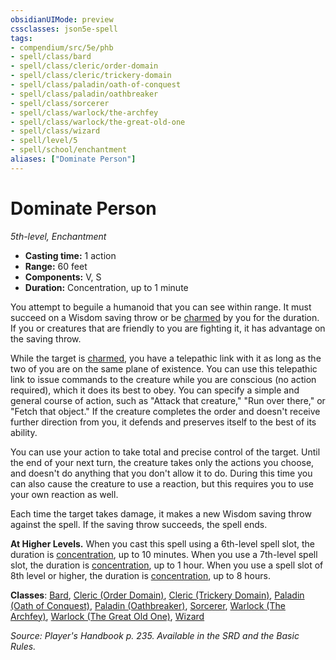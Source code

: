 ```yaml
---
obsidianUIMode: preview
cssclasses: json5e-spell
tags:
- compendium/src/5e/phb
- spell/class/bard
- spell/class/cleric/order-domain
- spell/class/cleric/trickery-domain
- spell/class/paladin/oath-of-conquest
- spell/class/paladin/oathbreaker
- spell/class/sorcerer
- spell/class/warlock/the-archfey
- spell/class/warlock/the-great-old-one
- spell/class/wizard
- spell/level/5
- spell/school/enchantment
aliases: ["Dominate Person"]
---
```

# Dominate Person
*5th-level, Enchantment*  

- **Casting time:** 1 action
- **Range:** 60 feet
- **Components:** V, S
- **Duration:** Concentration, up to 1 minute

You attempt to beguile a humanoid that you can see within range. It must succeed on a Wisdom saving throw or be [charmed](5E2014官方资源/规则/conditions.md#charmed) by you for the duration. If you or creatures that are friendly to you are fighting it, it has advantage on the saving throw.

While the target is [charmed](5E2014官方资源/规则/conditions.md#charmed), you have a telepathic link with it as long as the two of you are on the same plane of existence. You can use this telepathic link to issue commands to the creature while you are conscious (no action required), which it does its best to obey. You can specify a simple and general course of action, such as "Attack that creature," "Run over there," or "Fetch that object." If the creature completes the order and doesn't receive further direction from you, it defends and preserves itself to the best of its ability.

You can use your action to take total and precise control of the target. Until the end of your next turn, the creature takes only the actions you choose, and doesn't do anything that you don't allow it to do. During this time you can also cause the creature to use a reaction, but this requires you to use your own reaction as well.

Each time the target takes damage, it makes a new Wisdom saving throw against the spell. If the saving throw succeeds, the spell ends.

**At Higher Levels.** When you cast this spell using a 6th-level spell slot, the duration is [concentration](5E2014官方资源/规则/conditions.md#concentration), up to 10 minutes. When you use a 7th-level spell slot, the duration is [concentration](5E2014官方资源/规则/conditions.md#concentration), up to 1 hour. When you use a spell slot of 8th level or higher, the duration is [concentration](5E2014官方资源/规则/conditions.md#concentration), up to 8 hours.

**Classes**: [Bard](5E2014官方资源/classes/bard.md), [Cleric (Order Domain)](5E2014官方资源/classes/cleric-order-domain-tce.md), [Cleric (Trickery Domain)](5E2014官方资源/classes/cleric-trickery-domain.md), [Paladin (Oath of Conquest)](5E2014官方资源/classes/paladin-oath-of-conquest-xge.md), [Paladin (Oathbreaker)](5E2014官方资源/classes/paladin-oathbreaker.md), [Sorcerer](5E2014官方资源/classes/sorcerer.md), [Warlock (The Archfey)](5E2014官方资源/classes/warlock-the-archfey.md), [Warlock (The Great Old One)](5E2014官方资源/classes/warlock-the-great-old-one.md), [Wizard](5E2014官方资源/classes/wizard.md)

*Source: Player's Handbook p. 235. Available in the SRD and the Basic Rules.*